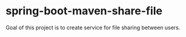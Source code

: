 # spring-boot-maven-share-file
Goal of this project is to create service for file sharing between users.
